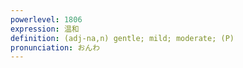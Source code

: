 ```yaml
---
powerlevel: 1806
expression: 温和
definition: (adj-na,n) gentle; mild; moderate; (P)
pronunciation: おんわ
---
```

